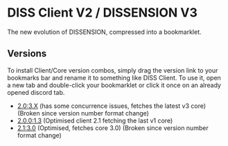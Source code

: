 <script>
	// if you see this, [go here please](https://uncannyorange.github.io/DISSENSION/versions/client_v2/)
</script>

# DISS Client V2 / DISSENSION V3
The new evolution of DISSENSION, compressed into a bookmarklet.

## Versions
To install Client/Core version combos, simply drag the version link to your bookmarks bar and rename it to something like DISS Client. To use it, open a new tab and double-click your bookmarklet or click it once on an already opened discord tab.

- <a href="javascript:(async dissension=>{const rawurl='https://raw.githubusercontent.com/uncannyorange/DISSENSION/main/',setup=async function(){document.querySelector('title').innerText='DISS | Discord',window.CSPDodge=function(e,t='DISS23DEFAULTCOMMS'){return new Promise(n=>{const o=window.open('https://uncannyorange.github.io/cspdodge.html','_blank','width=1,height=1');o.blur(),window.addEventListener('message',function s(r){'ready'!=r.data.status?(console.log(r.data),r.currentTarget.removeEventListener(r.type,s),n(r.data.resource),o.close()):o.postMessage({name:t,url:e},'*')})})};const sv=await CSPDodge(rawurl+'versions/core_v3/stable.txt','DISS23-STABLEVER'),core=await CSPDodge(`${rawurl}versions/core_v3/${sv}.js`);eval(core)};location.href.startsWith('https://discord.com/channels/')?setup():location='https://discord.com/channels/@me'})();">2.0:3.X</a> (has some concurrence issues, fetches the latest v3 core) (Broken since version number format change)
- <a href="javascript:(async dissension=>{let rawurl='https://raw.githubusercontent.com/uncannyorange/DISSENSION/main/',setup=async function(){'undefined'==typeof diss&&(window.diss={}),diss.CSPDodge=function(e,t='DISS23DEFAULTCOMMS'){return new Promise(n=>{let s=window.open('https://uncannyorange.github.io/cspdodge.html','_blank','width=1,height=1');s.blur(),window.addEventListener('message',function a(r){if('ready'==r.data.status)return s.postMessage({name:t,url:e},'*');r.data.name,r.currentTarget.removeEventListener(r.type,a),n(r.data.resource),s.close()})})},eval(await diss.CSPDodge(`${rawurl}versions/core/3.js`,'DISS23-CORESCRIPT'))};location.href.startsWith('https://discord.com/channels/')?setup():location='https://discord.com/channels/@me'})();">2.0.0:1.3</a> (Optimised client 2.1 fetching the last v1 core)
- <a href="javascript:(async dissension=>{let rawurl='https://raw.githubusercontent.com/uncannyorange/DISSENSION/main/',setup=async function(){'undefined'==typeof diss&&(window.diss={}),diss.CSPDodge=function(e,t='DISS23DEFAULTCOMMS'){return new Promise(n=>{let s=window.open('https://uncannyorange.github.io/cspdodge.html','_blank','width=1,height=1');s.blur(),window.addEventListener('message',function a(r){if('ready'==r.data.status)return s.postMessage({name:t,url:e},'*');r.data.name,r.currentTarget.removeEventListener(r.type,a),n(r.data.resource),s.close()})})},eval(await diss.CSPDodge(`${rawurl}versions/core_v3/0.js`,'DISS23-CORESCRIPT'))};location.href.startsWith('https://discord.com/channels/')?setup():location='https://discord.com/channels/@me'})();">2.1:3.0</a> (Optimised, fetches core 3.0) (Broken since version number format change)